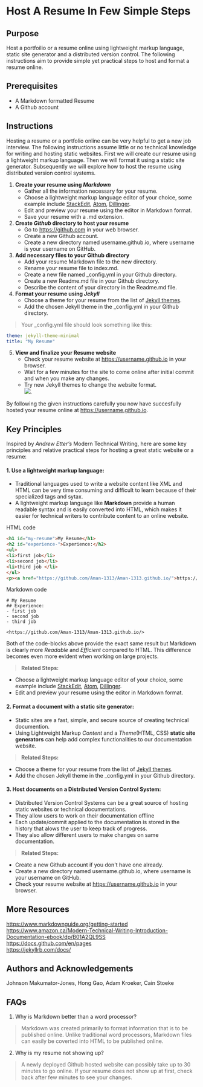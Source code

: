 # Host A Resume In Few Simple Steps   
## Purpose 
Host a portfoilio or a resume online using lightweight markup language, static site generator and a distributed version control. The following instructions aim to provide simple yet practical steps to host and format a resume online.

## Prerequisites
- A Markdown formatted Resume
- A Github account

## Instructions
Hosting a resume or a portfolio online can be very helpful to get a new job interview. The following instructions assume little or no technical knowledge for writing and hosting static websites. First we will create our resume using a lightweight markup language. Then we will format it using a static site generator. Subsequently we will explore how to host the resume using distributed version control systems.
1. **Create your resume using _Markdown_**  
    - Gather all the information necessary for your resume.
    - Choose a lightweight markup language editor of your choice, some example include [StackEdit](https://stackedit.io), [Atom](https://atom.io), [Dillinger](https://dillinger.io).
    - Edit and preview your resume using the editor in Markdown format.
    - Save your resume with a .md extension.
2. **Create _Github_ directory to host your resume**
    - Go to https://github.com in your web browser.
    - Create a new Github account.
    - Create a new directory named username.github.io, where username is your username on GitHub.
3. **Add necessary files to your Github directory**
    - Add your resume Markdown file to the new directory.
    - Rename your resume file to index.md.
    - Create a new file named \_config.yml in your Github directory.
    - Create a new Readme.md file in your Github directory.
    - Describe the content of your directory in the Readme.md file.
4. **Format your resume using _Jekyll_**
    - Choose a theme for your resume from the list of [Jekyll themes](https://jekyllthemes.io/jekyll-documentation-themes).
    - Add the chosen Jekyll theme in the \_config.yml in your Github directory.
> Your \_config.yml file should look something like this:
```yml
theme: jekyll-theme-minimal
title: "My Resume"
```
5. **View and finalize your Resume website**
    - Check your resume website at https://username.github.io in your browser.
    - Wait for a few minutes for the site to come online after initial commit and when you make any changes.
    - Try new Jekyll themes to change the website format.  
![](https://media.giphy.com/media/o4WcF5PHKKVcBZZwzE/giphy.gif).   

By following the given instructions carefully you now have succesfully hosted your resume online at https://username.github.io.  

  

## Key Principles 
Inspired by  _Andrew Etter’s_ Modern Technical Writing, here are some key principles and relative practical steps for hosting a great static website or a resume:
#### 1. Use a lightweight markup language: 
- Traditional languages used to write a website content like XML and HTML can be very time consuming and difficult to learn because of their specialized tags and sytax.
-  A lightweight markup language like **Markdown** provide a human readable syntax and is easily converted into HTML, which makes it easier for technical writers to contribute content to an online website.

HTML code 
```HTML
<h1 id="my-resume">My Resume</h1>
<h2 id="experience-">Experience:</h2>
<ul>
<li>first job</li>
<li>second job</li>
<li>third job </li>
</ul>
<p><a href="https://github.com/Aman-1313/Aman-1313.github.io/">https://github.com/Aman-1313/Aman-1313.github.io/</a></p>
```
Markdown code 
```
# My Resume
## Experience:
- first job
- second job
- third job 

<https://github.com/Aman-1313/Aman-1313.github.io/>
```
Both of the code-blocks above provide the exact same result but Markdown is clearly more *Readable* and *Efficient* compared to HTML. This difference becomes even more evident when working on large projects.

>**Related Steps:**
- Choose a lightweight markup language editor of your choice, some example include [StackEdit](https://stackedit.io), [Atom](https://atom.io), [Dillinger](https://dillinger.io).
- Edit and preview your resume using the editor in Markdown format.

#### 2. Format a document with a static site generator:
- Static sites are a fast, simple, and secure source of creating technical documention. 
- Using Lightweight Markup *Content* and a *Theme*(HTML, CSS) __static site generators__ can help add complex functionalities to our documentation website.
>**Related Steps:**
  - Choose a theme for your resume from the list of [Jekyll themes](https://jekyllthemes.io/jekyll-documentation-themes).
  - Add the chosen Jekyll theme in the \_config.yml in your Github directory.

#### 3. Host documents on a Distributed Version Control System:
-  Distributed Version Control Systems can be a great source of hosting static websites or technical documentations.
-  They allow users to work on their documentation offline
-  Each update/commit applied to the documentation is stored in the history that alows the user to keep track of progress.
-  They also allow different users to make changes on same documentation.
>**Related Steps:**
 - Create a new Github account if you don't have one already.
 - Create a new directory named username.github.io, where username is your username on GitHub.
 - Check your resume website at  https://username.github.io in your browser.

## More Resources
https://www.markdownguide.org/getting-started   
https://www.amazon.ca/Modern-Technical-Writing-Introduction-Documentation-ebook/dp/B01A2QL9SS  
https://docs.github.com/en/pages  
https://jekyllrb.com/docs/  

## Authors and Acknowledgements
Johnson Makumator-Jones, Hong Gao, Adam Kroeker, Cain Stoeke

## FAQs
1. Why is Markdown better than a word processor?
>  Markdown was created primarily to format information that is to be published online. Unlike traditional word processors, Markdown files can easily be coverted into HTML to be published online.
2. Why is my resume not showing up?
>  A newly deployed Github hosted website can possibly take up to 30 minutes to go online. If your resume does not show up at first, check back after few minutes to see your changes.

